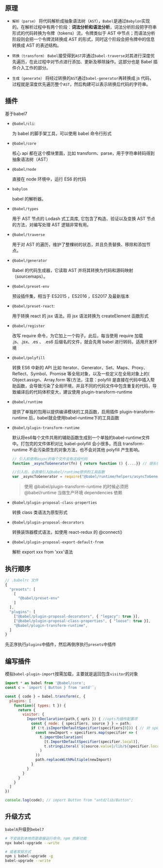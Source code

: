 ## 原理

- `解析（parse）`
	将代码解析成抽象语法树（`AST`），`Babel`是通过`Babylon`实现的。在解析过程中有两个阶段：**词法分析和语法分析**，词法分析阶段把字符串形式的代码转换为令牌（tokens）流，令牌类似于 AST 中节点；而语法分析阶段则会把一个令牌流转换成 AST 的形式，同时这个阶段会把令牌中的信息转换成 AST 的表述结构。

- `转换（transform）`
	`Babel`接受得到`AST`并通过`babel-traverse`对其进行深度优先遍历，在此过程中对节点进行添加、更新及移除操作。这部分也是 Babel 插件介入工作的部分。

- `生成（generate）`
	将经过转换的`AST`通过`babel-generator`再转换成 js 代码，过程就是深度优先遍历整个`AST`，然后构建可以表示转换后代码的字符串。

## 插件

基于babel7

- `@babel/cli`:

  为 babel 的脚手架工具，可以使用 babel 命令行形式

- `@babel/core`

   核心 api 都在这个模块里面，比如 transform、parse，用于字符串转码得到 抽象语法树（AST）

-  `@babel/node`

   直接在 node 环境中，运行 ES6 的代码

-  `babylon`

   babel 的解析器。

- `@babel/types`

   用于 AST 节点的 Lodash 式工具库, 它包含了构造、验证以及变换 AST 节点的方法，对编写处理 AST 逻辑非常有用。

- `@babel/traverse`

   用于对 AST 的遍历，维护了整棵树的状态，并且负责替换、移除和添加节点。

- `@babel/generator`

   Babel 的代码生成器，它读取 AST 并将其转换为代码和源码映射（sourcemaps）。

- `@babel/preset-env`

   预设插件集，相当于 ES2015 ，ES2016 ，ES2017 及最新版本

- `@babel/preset-react`:

  用于转换 react 的 jsx 语法，将 jsx 语法转换为 createElement 函数形式

- `@babel/register`

  改写 require 命令，为它加上一个钩子。此后，每当使用 require 加载 .js、.jsx、.es 、 .es6 后缀名的文件，就会先用  babel 进行转码，适用开发环境

- `@babel/polyfill`

  转换 ES6 中新的 API 比如  Iterator、Generator、Set、Maps、Proxy、Reflect、Symbol、Promise  等全局对象，以及一些定义在全局对象上的( Object.assign、Array.form 等)方法，注意：polyfill 是直接在代码中插入帮助函数，会导致污染了全局环境，并且不同的代码文件中包含重复的代码，导致编译后的代码体积变大，建议使用 plugin-transform-runtime 

- `@babel/runtime`

  提供了单独的包用以提供编译模块的工具函数，启用插件 plugin-transform-runtime 后，babel就会使用babel-runtime下的工具函数

- `@babel/plugin-transform-runtime`

  默认将es6每个文件共用的辅助函数生成到一个单独的babel-runtime文件中。打包完的文件体积对比 babel-polyfill 会小很多。而且 transform-runtime 不会污染原生的对象方法，也不会对其他 polyfill 产生影响。

  ``` js
  // 引入前使用async的每个文件会有这段代码
  function _asyncToGenerator(fn) { return function () {....}} // 很长很长一段
  
  //引入后，会直接引入@babel/runtime提供的工具函数
  var _asyncToGenerator = require("@babel/runtime/helpers/asyncToGenerator");
  ```

  > 使用 @babel/plugin-transform-runtime 的时候必须把 @babel/runtime 当做生产环境 dependencies 依赖

- `@babel/plugin-proposal-class-properties`

   转换 class 类语法为原型形式

- `@babel/plugin-proposal-decorators`

   转换装饰器模式语法，如使用 react-redux 的 @connect()

- `@babel/plugin-proposal-export-default-from`

  解析 export xxx from 'xxx'语法

## 执行顺序

```js
// .babelrc 文件
{
  "presets": [
    [
      "@babel/preset-env"
    ]
  ],
  "plugins": [
    ["@babel/plugin-proposal-decorators", { "legacy": true }],
    ["@babel/plugin-proposal-class-properties", { "loose": true }],
    "@babel/plugin-transform-runtime",
  ]
}

```

先正序执行`plugins`中插件，然后再倒序执行`presets`中插件

## 编写插件

模拟`babel-plugin-import`按需加载，主要就是返回包含`visitor`的对象

``` js
import * as babel from '@babel/core';
const c = `import { Button } from 'antd'`;

const { code } = babel.transform(c, {
  plugins: [
    function({ types: t }) {
      return {
        visitor: {
          ImportDeclaration(path,{ opts }) { //opts为插件配置项
            const { node: { specifiers, source } } = path;
            if (!t.isImportDefaultSpecifier(specifiers[0])) { // 对 specifiers 进行判断，是否默认倒入
              const newImport = specifiers.map(specifier => (
                t.importDeclaration(
                  [t.ImportDefaultSpecifier(specifier.local)],
                  t.stringLiteral(`${source.value}/lib/${specifier.local.name}`)
                )
              ))
              path.replaceWithMultiple(newImport)
            }
          }
        }
      }
    }
  ]
})

console.log(code); // import Button from "antd/lib/Button";
```

## 升级方式

`babel6`升级到`bebel7`

```bash
# 不安装到本地而是直接运行命令，npm 的新功能
npx babel-upgrade --write

# 或者常规方式
npm i babel-upgrade -g
babel-upgrade --write
```
